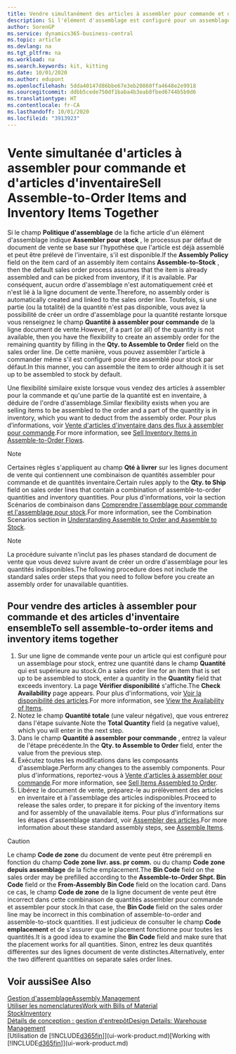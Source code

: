 ```yaml
---
title: Vendre simultanément des articles à assembler pour commande et des articles en inventaire | Microsoft Docs
description: Si l'élément d'assemblage est configuré pour un assemblage pour stock, le processus par défaut de document de vente se base sur l'hypothèse que l'article est déjà assemblé et peut être prélevé de l'inventaire, s'il est disponible. Mais si une partie (ou la totalité) de la quantité n'est pas disponible, vous avez la possibilité de créer un ordre d'assemblage pour la quantité restante à la volée.
author: SorenGP
ms.service: dynamics365-business-central
ms.topic: article
ms.devlang: na
ms.tgt_pltfrm: na
ms.workload: na
ms.search.keywords: kit, kitting
ms.date: 10/01/2020
ms.author: edupont
ms.openlocfilehash: 5dda40147d86bbe67e3eb20860ffa4648e2e9918
ms.sourcegitcommit: ddbb5cede750df1baba4b3eab8fbed6744b5b9d6
ms.translationtype: HT
ms.contentlocale: fr-CA
ms.lasthandoff: 10/01/2020
ms.locfileid: "3913923"
---
```

# <a name="sell-assemble-to-order-items-and-inventory-items-together"></a><span data-ttu-id="3a45b-104">Vente simultanée d'articles à assembler pour commande et d'articles d'inventaire</span><span class="sxs-lookup"><span data-stu-id="3a45b-104">Sell Assemble-to-Order Items and Inventory Items Together</span></span>
<span data-ttu-id="3a45b-105">Si le champ **Politique d'assemblage** de la fiche article d'un élément d'assemblage indique **Assembler pour stock** , le processus par défaut de document de vente se base sur l'hypothèse que l'article est déjà assemblé et peut être prélevé de l'inventaire, s'il est disponible.</span><span class="sxs-lookup"><span data-stu-id="3a45b-105">If the **Assembly Policy** field on the item card of an assembly item contains **Assemble-to-Stock** , then the default sales order process assumes that the item is already assembled and can be picked from inventory, if it is available.</span></span> <span data-ttu-id="3a45b-106">Par conséquent, aucun ordre d'assemblage n'est automatiquement créé et n'est lié à la ligne document de vente.</span><span class="sxs-lookup"><span data-stu-id="3a45b-106">Therefore, no assembly order is automatically created and linked to the sales order line.</span></span> <span data-ttu-id="3a45b-107">Toutefois, si une partie (ou la totalité) de la quantité n'est pas disponible, vous avez la possibilité de créer un ordre d'assemblage pour la quantité restante lorsque vous renseignez le champ **Quantité à assembler pour commande** de la ligne document de vente.</span><span class="sxs-lookup"><span data-stu-id="3a45b-107">However, if a part (or all) of the quantity is not available, then you have the flexibility to create an assembly order for the remaining quantity by filling in the **Qty. to Assemble to Order** field on the sales order line.</span></span> <span data-ttu-id="3a45b-108">De cette manière, vous pouvez assembler l'article à commander même s'il est configuré pour être assemblé pour stock par défaut.</span><span class="sxs-lookup"><span data-stu-id="3a45b-108">In this manner, you can assemble the item to order although it is set up to be assembled to stock by default.</span></span>  

<span data-ttu-id="3a45b-109">Une flexibilité similaire existe lorsque vous vendez des articles à assembler pour la commande et qu'une partie de la quantité est en inventaire, à déduire de l'ordre d'assemblage.</span><span class="sxs-lookup"><span data-stu-id="3a45b-109">Similar flexibility exists when you are selling items to be assembled to the order and a part of the quantity is in inventory, which you want to deduct from the assembly order.</span></span> <span data-ttu-id="3a45b-110">Pour plus d’informations, voir [Vente d'articles d'inventaire dans des flux à assembler pour commande](assembly-how-to-sell-inventory-items-in-assemble-to-order-flows.md).</span><span class="sxs-lookup"><span data-stu-id="3a45b-110">For more information, see [Sell Inventory Items in Assemble-to-Order Flows](assembly-how-to-sell-inventory-items-in-assemble-to-order-flows.md).</span></span>  

> [!NOTE]  
>  <span data-ttu-id="3a45b-111">Certaines règles s'appliquent au champ **Qté à livrer** sur les lignes document de vente qui contiennent une combinaison de quantités assembler pour commande et de quantités inventaire.</span><span class="sxs-lookup"><span data-stu-id="3a45b-111">Certain rules apply to the **Qty. to Ship** field on sales order lines that contain a combination of assemble-to-order quantities and inventory quantities.</span></span> <span data-ttu-id="3a45b-112">Pour plus d'informations, voir la section Scénarios de combinaison dans [Comprendre l'assemblage pour commande et l'assemblage pour stock](assembly-assemble-to-order-or-assemble-to-stock.md).</span><span class="sxs-lookup"><span data-stu-id="3a45b-112">For more information, see the Combination Scenarios section in [Understanding Assemble to Order and Assemble to Stock](assembly-assemble-to-order-or-assemble-to-stock.md).</span></span>  

> [!NOTE]  
>  <span data-ttu-id="3a45b-113">La procédure suivante n'inclut pas les phases standard de document de vente que vous devez suivre avant de créer un ordre d'assemblage pour les quantités indisponibles.</span><span class="sxs-lookup"><span data-stu-id="3a45b-113">The following procedure does not include the standard sales order steps that you need to follow before you create an assembly order for unavailable quantities.</span></span>

## <a name="to-sell-assemble-to-order-items-and-inventory-items-together"></a><span data-ttu-id="3a45b-114">Pour vendre des articles à assembler pour commande et des articles d'inventaire ensemble</span><span class="sxs-lookup"><span data-stu-id="3a45b-114">To sell assemble-to-order items and inventory items together</span></span>  
1.  <span data-ttu-id="3a45b-115">Sur une ligne de commande vente pour un article qui est configuré pour un assemblage pour stock, entrez une quantité dans le champ **Quantité** qui est supérieure au stock.</span><span class="sxs-lookup"><span data-stu-id="3a45b-115">On a sales order line for an item that is set up to be assembled to stock, enter a quantity in the **Quantity** field that exceeds inventory.</span></span> <span data-ttu-id="3a45b-116">La page **Vérifier disponibilité** s'affiche.</span><span class="sxs-lookup"><span data-stu-id="3a45b-116">The **Check Availability** page appears.</span></span> <span data-ttu-id="3a45b-117">Pour plus d'informations, voir [Voir la disponibilité des articles](inventory-how-availability-overview.md).</span><span class="sxs-lookup"><span data-stu-id="3a45b-117">For more information, see [View the Availability of Items](inventory-how-availability-overview.md).</span></span>
2.  <span data-ttu-id="3a45b-118">Notez le champ **Quantité totale** (une valeur négative), que vous entrerez dans l'étape suivante.</span><span class="sxs-lookup"><span data-stu-id="3a45b-118">Note the **Total Quantity** field (a negative value), which you will enter in the next step.</span></span>  
3.  <span data-ttu-id="3a45b-119">Dans le champ **Quantité à assembler pour commande** , entrez la valeur de l'étape précédente.</span><span class="sxs-lookup"><span data-stu-id="3a45b-119">In the **Qty. to Assemble to Order** field, enter the value from the previous step.</span></span>  
4.  <span data-ttu-id="3a45b-120">Exécutez toutes les modifications dans les composants d'assemblage.</span><span class="sxs-lookup"><span data-stu-id="3a45b-120">Perform any changes to the assembly components.</span></span> <span data-ttu-id="3a45b-121">Pour plus d'informations, reportez-vous à [Vente d'articles à assembler pour commande](assembly-how-to-sell-items-assembled-to-order.md).</span><span class="sxs-lookup"><span data-stu-id="3a45b-121">For more information, see [Sell Items Assembled to Order](assembly-how-to-sell-items-assembled-to-order.md).</span></span>  
5.  <span data-ttu-id="3a45b-122">Libérez le document de vente, préparez-le au prélèvement des articles en inventaire et à l'assemblage des articles indisponibles.</span><span class="sxs-lookup"><span data-stu-id="3a45b-122">Proceed to release the sales order, to prepare it for picking of the inventory items and for assembly of the unavailable items.</span></span> <span data-ttu-id="3a45b-123">Pour plus d'informations sur les étapes d'assemblage standard, voir [Assembler des articles](assembly-how-to-assemble-items.md).</span><span class="sxs-lookup"><span data-stu-id="3a45b-123">For more information about these standard assembly steps, see [Assemble Items](assembly-how-to-assemble-items.md).</span></span>  

> [!CAUTION]  
>  <span data-ttu-id="3a45b-124">Le champ **Code de zone** du document de vente peut être prérempli en fonction du champ **Code zone livr. ass. pr comm.** ou du champ **Code zone depuis assemblage** de la fiche emplacement.</span><span class="sxs-lookup"><span data-stu-id="3a45b-124">The **Bin Code** field on the sales order may be prefilled according to the **Assemble-to-Order Shpt. Bin Code** field or the **From-Assembly Bin Code** field on the location card.</span></span> <span data-ttu-id="3a45b-125">Dans ce cas, le champ **Code de zone** de la ligne document de vente peut être incorrect dans cette combinaison de quantités assembler pour commande et assembler pour stock.</span><span class="sxs-lookup"><span data-stu-id="3a45b-125">In that case, the **Bin Code** field on the sales order line may be incorrect in this combination of assemble-to-order and assemble-to-stock quantities.</span></span> <span data-ttu-id="3a45b-126">Il est judicieux de consulter le champ **Code emplacement** et de s'assurer que le placement fonctionne pour toutes les quantités.</span><span class="sxs-lookup"><span data-stu-id="3a45b-126">It is a good idea to examine the **Bin Code** field and make sure that the placement works for all quantities.</span></span> <span data-ttu-id="3a45b-127">Sinon, entrez les deux quantités différentes sur des lignes document de vente distinctes.</span><span class="sxs-lookup"><span data-stu-id="3a45b-127">Alternatively, enter the two different quantities on separate sales order lines.</span></span>  

## <a name="see-also"></a><span data-ttu-id="3a45b-128">Voir aussi</span><span class="sxs-lookup"><span data-stu-id="3a45b-128">See Also</span></span>  
[<span data-ttu-id="3a45b-129">Gestion d'assemblage</span><span class="sxs-lookup"><span data-stu-id="3a45b-129">Assembly Management</span></span>](assembly-assemble-items.md)  
[<span data-ttu-id="3a45b-130">Utiliser les nomenclatures</span><span class="sxs-lookup"><span data-stu-id="3a45b-130">Work with Bills of Material</span></span>](inventory-how-work-BOMs.md)  
[<span data-ttu-id="3a45b-131">Stock</span><span class="sxs-lookup"><span data-stu-id="3a45b-131">Inventory</span></span>](inventory-manage-inventory.md)  
[<span data-ttu-id="3a45b-132">Détails de conception : gestion d'entrepôt</span><span class="sxs-lookup"><span data-stu-id="3a45b-132">Design Details: Warehouse Management</span></span>](design-details-warehouse-management.md)  
<span data-ttu-id="3a45b-133">[Utilisation de [!INCLUDE[d365fin](includes/d365fin_md.md)]](ui-work-product.md)</span><span class="sxs-lookup"><span data-stu-id="3a45b-133">[Working with [!INCLUDE[d365fin](includes/d365fin_md.md)]](ui-work-product.md)</span></span>
